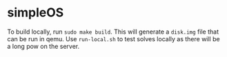 # simpleOS

To build locally, run `sudo make build`. This will generate a `disk.img` file that can be run in qemu. Use `run-local.sh` to test solves
locally as there will be a long pow on the server.